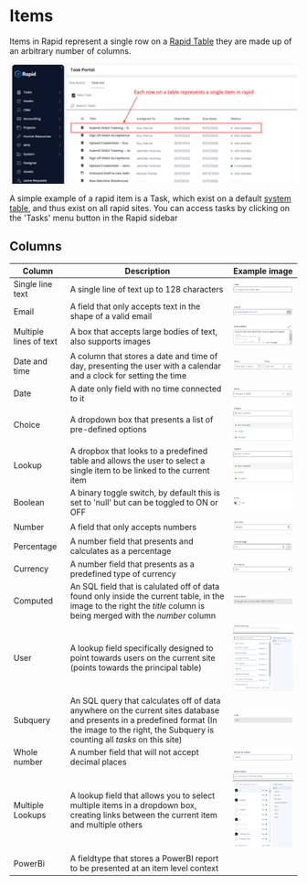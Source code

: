 # Items

Items in Rapid represent a single row on a [Rapid Table](../data-tables/data-tables.md) they are made up of an arbitrary number of columns. 


![A single item highlighted on a Rapid table](<a single item highlighted on a table.png>)

A simple example of a rapid item is a Task, which exist on a default [system table](../system-tables/system-tables.md), and thus exist on all rapid sites. You can access tasks by clicking on the 'Tasks' menu button in the Rapid sidebar


## Columns

|Column                 |   Description                                                                                                                     |   Example image      
|---                    |---                                                                                                                                |---             
|Single line text       |A single line of text up to 128 characters                                                                                         |![alt text](<Single line text.png>)
|Email                  |A field that only accepts text in the shape of a valid email                                                                       |![alt text](Email.png)
|Multiple lines of text |A box that accepts large bodies of text, also supports images                                                                      |![alt text](<Multi line text.png>)
|Date and time          |A column that stores a date and time of day, presenting the user with a calendar and a clock for setting the time                  |![alt text](<Date and time.png>)
|Date                   |A date only field with no time connected to it                                                                                     |![alt text](Date.png)
|Choice                 |A dropdown box that presents a list of pre-defined options                                                                         |![alt text](Choice.png)
|Lookup                 |A dropbox that looks to a predefined table and allows the user to select a single item to be linked to the current item            |![alt text](Lookup.png)
|Boolean                |A binary toggle switch, by default this is set to 'null' but can be toggled to ON or OFF                                            |![alt text](Bool.png)
|Number                 |A field that only accepts numbers                                                                                                  |![alt text](Number.png)
|Percentage             |A number field that presents and calculates as a percentage                                                                        |![alt text](Percentage.png)
|Currency               |A number field that presents as a predefined type of currency                                                                      |![alt text](Currency.png)
|Computed               |An SQL field that is calulated off of data found only inside the current table, in the image to the right the *title* column is being merged with the  *number*  column      |![alt text](computed.png)
|User                   |A lookup field specifically designed to point towards users on the current site (points towards the principal table)               |![alt text](User.png)
|Subquery               |An SQL query that calculates off of data anywhere on the current sites database and presents in a predefined format (In the image to the right, the Subquery is counting all *tasks* on this site)                                                                                                                          |![alt text](Subquery.png)
|Whole number           |A number field that will not accept decimal places                                                                                 |![alt text](<Whole number.png>)
|Multiple Lookups       |A lookup field that allows you to select multiple items in a dropdown box, creating links between the current item and multiple others|![alt text](<Multi lookup.png>)
|PowerBi                |A fieldtype that stores a PowerBI report to be presented at an item level context                                                  |